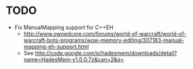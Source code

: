 TODO
====

* Fix ManualMapping support for C++EH
	* http://www.ownedcore.com/forums/world-of-warcraft/world-of-warcraft-bots-programs/wow-memory-editing/307183-manual-mapping-eh-support.html
	* See http://code.google.com/p/hadesmem/downloads/detail?name=HadesMem-v1.0.0.7z&can=2&q=